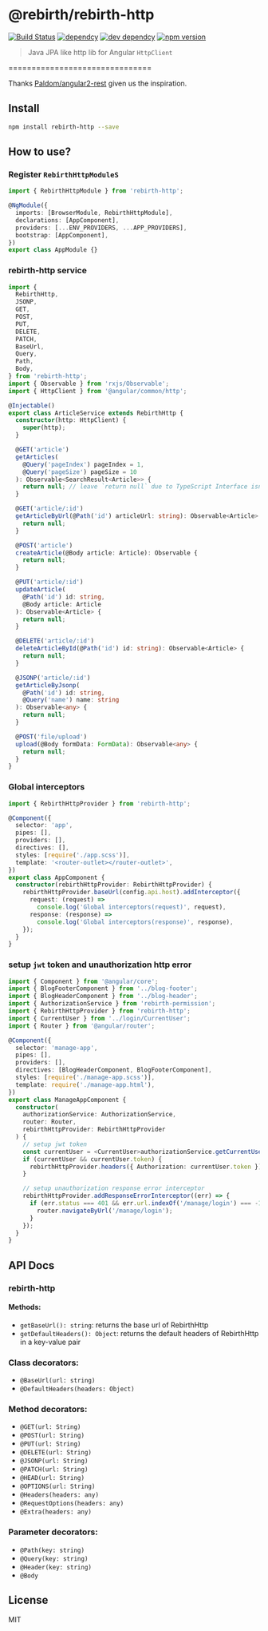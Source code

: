 # @rebirth/rebirth-http

[![Build Status](https://travis-ci.org/greengerong/rebirth-http.svg?branch=master)](https://travis-ci.org/greengerong/rebirth-http)
[![dependcy](https://david-dm.org/greengerong/rebirth-http.svg)](https://david-dm.org/greengerong/rebirth-http)
[![dev dependcy](https://david-dm.org/greengerong/rebirth-http/dev-status.svg)](https://david-dm.org/greengerong/rebirth-http?type=dev)
[![npm version](https://img.shields.io/npm/v/rebirth-http.svg)](https://www.npmjs.com/package/rebirth-http)

> Java JPA like http lib for Angular `HttpClient`

===============================

Thanks [Paldom/angular2-rest](https://github.com/Paldom/angular2-rest) given us the inspiration.

## Install

```bash
npm install rebirth-http --save
```

## How to use?

### Register `RebirthHttpModuleS`

```typescript
import { RebirthHttpModule } from 'rebirth-http';

@NgModule({
  imports: [BrowserModule, RebirthHttpModule],
  declarations: [AppComponent],
  providers: [...ENV_PROVIDERS, ...APP_PROVIDERS],
  bootstrap: [AppComponent],
})
export class AppModule {}
```

### rebirth-http service

```typescript
import {
  RebirthHttp,
  JSONP,
  GET,
  POST,
  PUT,
  DELETE,
  PATCH,
  BaseUrl,
  Query,
  Path,
  Body,
} from 'rebirth-http';
import { Observable } from 'rxjs/Observable';
import { HttpClient } from '@angular/common/http';

@Injectable()
export class ArticleService extends RebirthHttp {
  constructor(http: HttpClient) {
    super(http);
  }

  @GET('article')
  getArticles(
    @Query('pageIndex') pageIndex = 1,
    @Query('pageSize') pageSize = 10
  ): Observable<SearchResult<Article>> {
    return null; // leave `return null` due to TypeScript Interface isn't visable in runtime
  }

  @GET('article/:id')
  getArticleByUrl(@Path('id') articleUrl: string): Observable<Article> {
    return null;
  }

  @POST('article')
  createArticle(@Body article: Article): Observable {
    return null;
  }

  @PUT('article/:id')
  updateArticle(
    @Path('id') id: string,
    @Body article: Article
  ): Observable<Article> {
    return null;
  }

  @DELETE('article/:id')
  deleteArticleById(@Path('id') id: string): Observable<Article> {
    return null;
  }

  @JSONP('article/:id')
  getArticleByJsonp(
    @Path('id') id: string,
    @Query('name') name: string
  ): Observable<any> {
    return null;
  }

  @POST('file/upload')
  upload(@Body formData: FormData): Observable<any> {
    return null;
  }
}
```

### Global interceptors

```typescript
import { RebirthHttpProvider } from 'rebirth-http';

@Component({
  selector: 'app',
  pipes: [],
  providers: [],
  directives: [],
  styles: [require('./app.scss')],
  template: '<router-outlet></router-outlet>',
})
export class AppComponent {
  constructor(rebirthHttpProvider: RebirthHttpProvider) {
    rebirthHttpProvider.baseUrl(config.api.host).addInterceptor({
      request: (request) =>
        console.log('Global interceptors(request)', request),
      response: (response) =>
        console.log('Global interceptors(response)', response),
    });
  }
}
```

### setup `jwt` token and unauthorization http error

```typescript
import { Component } from '@angular/core';
import { BlogFooterComponent } from '../blog-footer';
import { BlogHeaderComponent } from '../blog-header';
import { AuthorizationService } from 'rebirth-permission';
import { RebirthHttpProvider } from 'rebirth-http';
import { CurrentUser } from '../login/CurrentUser';
import { Router } from '@angular/router';

@Component({
  selector: 'manage-app',
  pipes: [],
  providers: [],
  directives: [BlogHeaderComponent, BlogFooterComponent],
  styles: [require('./manage-app.scss')],
  template: require('./manage-app.html'),
})
export class ManageAppComponent {
  constructor(
    authorizationService: AuthorizationService,
    router: Router,
    rebirthHttpProvider: RebirthHttpProvider
  ) {
    // setup jwt token
    const currentUser = <CurrentUser>authorizationService.getCurrentUser();
    if (currentUser && currentUser.token) {
      rebirthHttpProvider.headers({ Authorization: currentUser.token });
    }

    // setup unauthorization response error interceptor
    rebirthHttpProvider.addResponseErrorInterceptor((err) => {
      if (err.status === 401 && err.url.indexOf('/manage/login') === -1) {
        router.navigateByUrl('/manage/login');
      }
    });
  }
}
```

## API Docs

### rebirth-http

#### Methods:

- `getBaseUrl(): string`: returns the base url of RebirthHttp
- `getDefaultHeaders(): Object`: returns the default headers of RebirthHttp in a key-value pair

### Class decorators:

- `@BaseUrl(url: string)`
- `@DefaultHeaders(headers: Object)`

### Method decorators:

- `@GET(url: String)`
- `@POST(url: String)`
- `@PUT(url: String)`
- `@DELETE(url: String)`
- `@JSONP(url: String)`
- `@PATCH(url: String)`
- `@HEAD(url: String)`
- `@OPTIONS(url: String)`
- `@Headers(headers: any)`
- `@RequestOptions(headers: any)`
- `@Extra(headers: any)`

### Parameter decorators:

- `@Path(key: string)`
- `@Query(key: string)`
- `@Header(key: string)`
- `@Body`

## License

MIT
